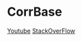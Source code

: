 # CorrBase


[Youtube](https://www.youtube.com/channel/UC0OMKRKPbPb0mIMHwCabDMA) 
[StackOverFlow](https://stackoverflow.com/users/16716151/corrbase) 
